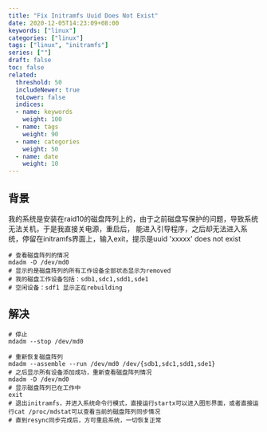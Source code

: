 ```yaml
---
title: "Fix Initramfs Uuid Does Not Exist"
date: 2020-12-05T14:23:09+08:00
keywords: ["linux"]
categories: ["linux"]
tags: ["linux", "initramfs"]
series: [""]
draft: false
toc: false
related:
  threshold: 50
  includeNewer: true
  toLower: false
  indices:
  - name: keywords
    weight: 100
  - name: tags
    weight: 90
  - name: categories
    weight: 50
  - name: date
    weight: 10
---
```


## 背景
我的系统是安装在raid10的磁盘阵列上的，由于之前磁盘写保护的问题，导致系统无法关机，于是我直接关电源，重启后，
能进入引导程序，之后却无法进入系统，停留在initramfs界面上，输入exit，提示是uuid 'xxxxx' does not exist

```shell script
# 查看磁盘阵列的情况
mdadm -D /dev/md0
# 显示的是磁盘阵列的所有工作设备全部状态显示为removed
# 我的磁盘工作设备包括：sdb1,sdc1,sdd1,sde1
# 空闲设备：sdf1 显示正在rebuilding
```

## 解决
```shell script
# 停止
mdadm --stop /dev/md0

# 重新恢复磁盘阵列
mdadm --assemble --run /dev/md0 /dev/{sdb1,sdc1,sdd1,sde1}
# 之后显示所有设备添加成功，重新查看磁盘阵列情况
mdadm -D /dev/md0
# 显示磁盘阵列已在工作中
exit
# 退出initramfs，并进入系统命令行模式，直接运行startx可以进入图形界面，或者直接运行cat /proc/mdstat可以查看当前的磁盘阵列同步情况
# 直到resync同步完成后，方可重启系统，一切恢复正常
```